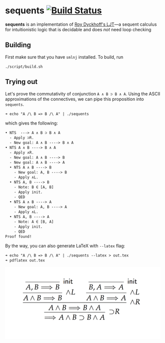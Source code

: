 # sequents [![Build Status](https://travis-ci.com/ayberkt/sequents.svg?token=2eB5JJ87XAYaE2ZJnQaJ&branch=master)](https://travis-ci.com/ayberkt/sequents)

**sequents** is an implementation of [Roy Dyckhoff's LJT](https://rd.host.cs.st-andrews.ac.uk/publications/jsl57.pdf)—a sequent
calculus for intuitionistic logic that is decidable and does _not_ need loop
checking

## Building

First make sure that you have `smlnj` installed. To build, run
```
./script/build.sh
```

## Trying out

Let's prove the commutativity of conjunction `A ∧ B ⊃ B ∧ A`. Using the ASCII
approximations of the connectives, we can pipe this proposition into `sequents`.
```
➜ echo "A /\ B => B /\ A" | ./sequents
```
which gives the following:
```
• NTS  ---> A ∧ B ⊃ B ∧ A
  - Apply ⊃R.
  - New goal: A ∧ B ----> B ∧ A
• NTS A ∧ B ----> B ∧ A
  - Apply ∧R.
  - New goal: A ∧ B ----> B
  - New goal: A ∧ B ----> A
  • NTS A ∧ B ----> B
    - New goal: A, B ----> B
    - Apply ∧L.
  • NTS A, B ----> B
    - Note: B ∈ [A, B]
    - Apply init.
    - QED
  • NTS A ∧ B ----> A
    - New goal: A, B ----> A
    - Apply ∧L.
  • NTS A, B ----> A
    - Note: A ∈ [B, A]
    - Apply init.
    - QED
Proof found!
```

By the way, you can also generate LaTeX with `--latex` flag:
```
➜ echo "A /\ B => B /\ A" | ./sequents --latex > out.tex
➜ pdflatex out.tex
```
![derivation](resources/derivation.png)
